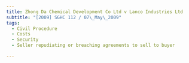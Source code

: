 ```yaml
---
title: Zhong Da Chemical Development Co Ltd v Lanco Industries Ltd
subtitle: "[2009] SGHC 112 / 07\_May\_2009"
tags:
  - Civil Procedure
  - Costs
  - Security
  - Seller repudiating or breaching agreements to sell to buyer

---
```


